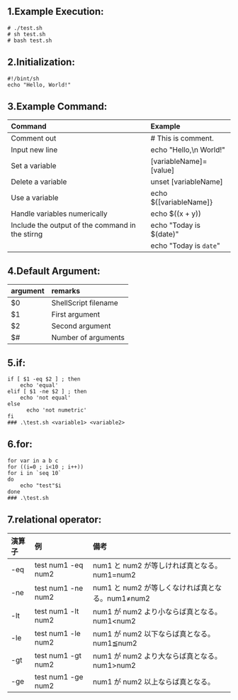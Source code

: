 ## 1.Example Execution:				
```
# ./test.sh
# sh test.sh
# bash test.sh
```
## 2.Initialization:			
```
#!/bint/sh
echo "Hello, World!"
```
## 3.Example Command:
|Command|Example|
|:--|:--|
|Comment out|# This is comment.|
|Input new line|echo "Hello,\n World!"|
|Set a variable|[variableName]=[value]|
|Delete a variable|unset [variableName]|
|Use a variable|echo ${[variableName]}|
|Handle variables numerically|echo $((x + y))|
|Include the output of the command in the stirng|echo "Today is $(date)"
||echo "Today is `date`"|

## 4.Default Argument:
|argument|remarks|
|:--|:--|
|$0|ShellScript filename|
|$1|First argument|
|$2|Second argument|
|$#|Number of arguments|

## 5.if:
```
if [ $1 -eq $2 ] ; then
	echo 'equal'
elif [ $1 -ne $2 ] ; then
	echo 'not equal'
else
      echo 'not numetric'
fi
### .\test.sh <variable1> <variable2>
```
## 6.for:
```
for var in a b c
for ((i=0 ; i<10 ; i++))
for i in `seq 10`
do
	echo "test"$i
done
### .\test.sh
```
## 7.relational operator:
|演算子|例|備考|
|:--|:--|:--|
|-eq|test num1 -eq num2|num1 と num2 が等しければ真となる。num1=num2|
|-ne|test num1 -ne num2|num1 と num2 が等しくなければ真となる。num1≠num2|
|-lt|test num1 -lt num2|num1 が num2 より小ならば真となる。num1<num2|
|-le|test num1 -le num2|num1 が num2 以下ならば真となる。num1≦num2|
|-gt|test num1 -gt num2|num1 が num2 より大ならば真となる。num1>num2|
|-ge|test num1 -ge num2|num1 が num2 以上ならば真となる。|
			
